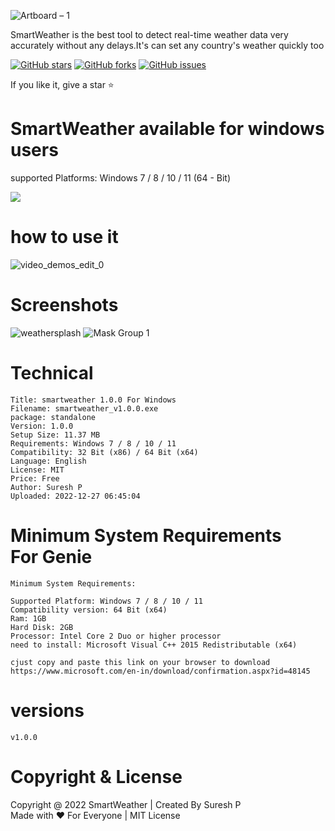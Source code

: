 
![Artboard – 1](https://user-images.githubusercontent.com/112636345/209669100-eeca9a08-0488-49dd-b639-14d025503f40.png)

<p>SmartWeather is the best tool to detect real-time weather data very accurately without any delays.It's can set any country's weather quickly too</p>

[![GitHub stars](https://img.shields.io/github/stars/sureshpandiyan1/SmartWeather)](https://github.com/sureshpandiyan1/SmartWeather/stargazers)
[![GitHub forks](https://img.shields.io/github/forks/sureshpandiyan1/SmartWeather)](https://github.com/sureshpandiyan1/SmartWeather/network)
[![GitHub issues](https://img.shields.io/github/issues/sureshpandiyan1/SmartWeather)](https://github.com/sureshpandiyan1/SmartWeather/issues)

If you like it, give a star ⭐

# SmartWeather available for windows users

<p> supported Platforms: Windows 7 / 8 / 10 / 11 (64 - Bit)</p>
<a href="https://www.mediafire.com/file/k4v1isikdny1ha4/smartweather_v1.0.0.exe/file">
<div>
<img src="https://user-images.githubusercontent.com/112636345/209668894-71c4e887-f7ab-42e4-a21d-b14b2ceb5fad.png">
</div>
<div>
</a>

# how to use it



![video_demos_edit_0](https://user-images.githubusercontent.com/112636345/209670568-756025b2-8091-4dbf-b7ed-d19ab7404c40.gif)


# Screenshots

![weathersplash](https://user-images.githubusercontent.com/112636345/209674385-a6874b7d-39f4-4cb5-bb54-e0201eacae80.png)
![Mask Group 1](https://user-images.githubusercontent.com/112636345/209674304-a9f87803-4203-48b6-8b53-6f5d1aadd83d.png)


# Technical
    
    Title: smartweather 1.0.0 For Windows
    Filename: smartweather_v1.0.0.exe
    package: standalone 
    Version: 1.0.0
    Setup Size: 11.37 MB
    Requirements: Windows 7 / 8 / 10 / 11
    Compatibility: 32 Bit (x86) / 64 Bit (x64)
    Language: English
    License: MIT
    Price: Free
    Author: Suresh P
    Uploaded: 2022-12-27 06:45:04
    

# Minimum System Requirements <br> For Genie

    Minimum System Requirements:

    Supported Platform: Windows 7 / 8 / 10 / 11
    Compatibility version: 64 Bit (x64)
    Ram: 1GB
    Hard Disk: 2GB
    Processor: Intel Core 2 Duo or higher processor
    need to install: Microsoft Visual C++ 2015 Redistributable (x64)

    cjust copy and paste this link on your browser to download 
    https://www.microsoft.com/en-in/download/confirmation.aspx?id=48145



# versions

    v1.0.0


# Copyright & License
 
<span>Copyright @ 2022 SmartWeather | Created By Suresh P <br></span> 
<span>Made with ❤️ For Everyone | MIT License</span>
